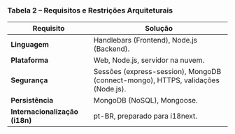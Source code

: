 ### Tabela 2 – Requisitos e Restrições Arquiteturais

| **Requisito**             | **Solução**                                                                                   |
|---------------------------|----------------------------------------------------------------------------------------------|
| **Linguagem**             | Handlebars (Frontend), Node.js (Backend).                                                   |
| **Plataforma**            | Web, Node.js, servidor na nuvem.                                                            |
| **Segurança**             | Sessões (express-session), MongoDB (connect-mongo), HTTPS, validações (Node.js).            |
| **Persistência**          | MongoDB (NoSQL), Mongoose.                                                                  |
| **Internacionalização (i18n)** | pt-BR, preparado para i18next.                                       |
